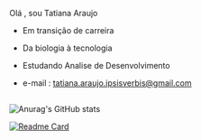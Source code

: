  Olá , sou Tatiana Araujo
 
- Em transição de carreira 
- Da biologia à tecnologia
- Estudando Analise de Desenvolvimento
- e-mail : tatiana.araujo.ipsisverbis@gmail.com

  ##
![Anurag's GitHub stats](https://github-readme-stats.vercel.app/api?username=Tati-Araujo&show_icons=true&theme=cobalt)

[![Readme Card](https://github-readme-stats.vercel.app/api/pin/?username=Tati-Araujo&repo=github-readme-stats)](https://github.com/Tati-Araujo/github-readme-stats)

